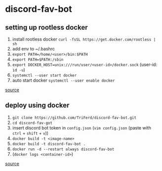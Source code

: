 # discord-fav-bot

## setting up rootless docker

1. install rootless docker `curl -fsSL https://get.docker.com/rootless | sh`
2. add env to ~/.bashrc
  1. `export PATH=/home/<user>/bin:$PATH`
  2. `export PATH=$PATH:/sbin`
  3. `export DOCKER_HOST=unix:///run/user/<user-id>/docker.sock` (user-id: `id -u`)
3. `systemctl --user start docker`
4. auto start docker `systemctl --user enable docker`

[source](https://docs.docker.com/engine/security/rootless/)

## deploy using docker

1. `git clone https://github.com/TriFerd/discord-fav-bot.git`
2. `cd discord-fav-got`
3. insert discord bot token in `config.json` (`vim config.json` (paste with `ctrl` + `shift` + `v`))
4. `docker build -t <image-name>`
5. `docker build -t discord-fav-bot .`
6. `docker run -d --restart always discord-fav-bot`
7. (`docker logs <container-id>`)

[source](https://nodejs.org/fr/docs/guides/nodejs-docker-webapp/)

